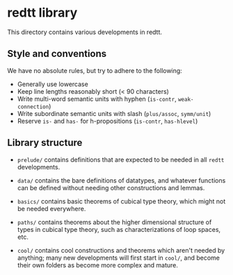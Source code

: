redtt library
=============

This directory contains various developments in redtt.


Style and conventions
---------------------

We have no absolute rules, but try to adhere to the following:

- Generally use lowercase
- Keep line lengths reasonably short (< 90 characters)
- Write multi-word semantic units with hyphen (`is-contr`, `weak-connection`)
- Write subordinate semantic units with slash (`plus/assoc`, `symm/unit`)
- Reserve `is-` and `has-` for h-propositions (`is-contr`, `has-hlevel`)

Library structure
-----------------

- `prelude/` contains definitions that are expected to be needed in all `redtt`
  developments.

- `data/` contains the bare definitions of datatypes, and whatever functions can
  be defined without needing other constructions and lemmas.

- `basics/` contains basic theorems of cubical type theory, which might not be
  needed everywhere.

- `paths/` contains theorems about the higher dimensional structure of types in
  cubical type theory, such as characterizations of loop spaces, etc.

- `cool/` contains cool constructions and theorems which aren't needed by anything;
  many new developments will first start in `cool/`, and become their own folders as
  become more complex and mature.

